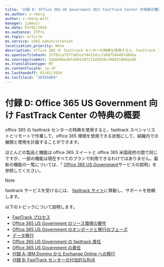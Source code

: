 ```yaml
---
title: '付録 D: Office 365 US Government 向け FastTrack Center の特典の概要'
ms.author: v-rberg
author: v-rberg-msft
manager: jimmuir
ms.date: 03/02/2019
ms.audience: ITPro
ms.topic: article
ms.service: o365-administration
localization_priority: None
description: office 365 の fasttrack センターの特典を使用すると、fasttrack スペシャリストとリモートで作業して、office 365 環境を使用できる状態にして、組織内での展開と使用を計画することができます。
ms.openlocfilehash: 31782ca75f7ab5ce74415dcc7a9d754448740b6a
ms.sourcegitcommit: 5abb49be2bfa99110f17245839c3468318b8a3db
ms.translationtype: MT
ms.contentlocale: ja-JP
ms.lasthandoff: 03/01/2019
ms.locfileid: "30355069"
---
```

# <a name="appendix-d---fasttrack-center-benefit-overview-for-office-365-us-government"></a>付録 D: Office 365 US Government 向け FastTrack Center の特典の概要

office 365 の fasttrack センターの特典を使用すると、fasttrack スペシャリストとリモートで作業して、office 365 環境を使用できる状態にして、組織内での展開と使用を計画することができます。 
  
ほとんどの製品と機能は office 365 スイートと office 365 米国政府の間で同じですが、一部の機能は現在すべてのプランで利用できるわけではありません。最新の機能の一覧については、「 [Office 365 US Government](https://aka.ms/aboutgovcloud)サービスの説明」を参照してください。

> [!NOTE]
> fasttrack サービスを受けるには、 [fasttrack サイト](https://go.microsoft.com/fwlink/?linkid=780698)に移動し、サポートを依頼します。  

以下のトピックについて説明します。
- [FastTrack プロセス](O365-fasttrack-process.md) 
- [Office 365 US Government のソース環境の要件](US-Gov-appendix-source-environment-expectations.md)   
- [Office 365 US Government のオンボードと移行のフェーズ](US-Gov-appendix-onboarding-and-migration.md)
- [データ移行](O365-data-migration.md)    
- [Office 365 US Government の fasttrack 責任](US-Gov-appendix-fasttrack-responsibilities.md)   
- [Office 365 US Government の責任](US-Gov-appendix-your-responsibilities.md) 
- [付録 A: IBM Domino から Exchange Online への移行](O365-from-ibm-domino-to-exchange-online.md)   
- [付録 B: FastTrack センターの付加的な利点](O365-fasttrack-additional-benefits.md)


